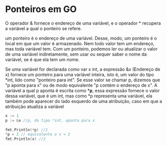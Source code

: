 # Ponteiros em GO

O operador & fornece o endereço de uma variável, e o operador * recupera a variável a qual o ponteiro se refere.

um ponteiro é o endereço de uma variável. Desse, modo, um ponteiro é o local em que um valor é armazenado. Nem todo valor tem um endereço, mas toda variável tem. Com um ponteiro, podemos ler ou atualizar o valor de uma variável indiretamente, sem usar ou sequer saber o nome da variável, se é que ela tem um nome.

Se uma variável for declarada como var x int, a expressão &x (Endereço de x) fornece um ponteiro para uma variável inteira, isto é, um valor do tipo *int, lido como "ponteiro para int". Se esse valor se chamar p, dizemos que "p aponta para x" ou de modo equivalente "p contém o endereço de x". A variável a qual p aponta é escrita como ***p**, essa expressão fornece o valor dessa variável, que é um int, mas como *p representa uma variável, ela também pode aparecer do lado esquerdo de uma atribuição, caso em que a atribuição atualiza a variável

```go
x := 1
p := &x //p, do tipo *int, aponta para x
 
fmt.Println(*p) //1
*p = 2 // equivalente a x = 2
fmt.Println(x) //2
```
